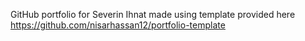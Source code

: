 GitHub portfolio for Severin Ihnat made using template provided here https://github.com/nisarhassan12/portfolio-template
